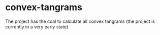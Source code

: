 # convex-tangrams
The project has the coal to calculate all convex tangrams
(the project is currently in a very early state)
